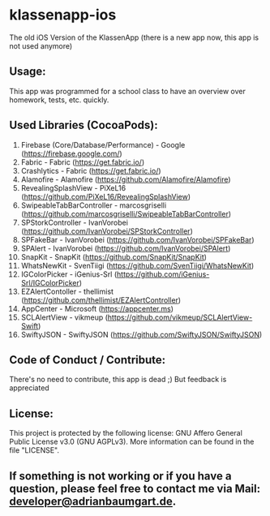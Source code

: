 # klassenapp-ios
The old iOS Version of the KlassenApp (there is a new app now, this app is not used anymore)

## Usage:
This app was programmed for a school class to have an overview over homework, tests, etc. quickly.
## Used Libraries (CocoaPods):
1. Firebase (Core/Database/Performance) - Google (https://firebase.google.com/)
2. Fabric - Fabric (https://get.fabric.io/)
3. Crashlytics - Fabric (https://get.fabric.io/)
4. Alamofire - Alamofire (https://github.com/Alamofire/Alamofire)
5. RevealingSplashView - PiXeL16 (https://github.com/PiXeL16/RevealingSplashView)
6. SwipeableTabBarController - marcosgriselli (https://github.com/marcosgriselli/SwipeableTabBarController)
7. SPStorkController - IvanVorobei (https://github.com/IvanVorobei/SPStorkController)
8. SPFakeBar - IvanVorobei (https://github.com/IvanVorobei/SPFakeBar)
9. SPAlert - IvanVorobei (https://github.com/IvanVorobei/SPAlert)
10. SnapKit - SnapKit (https://github.com/SnapKit/SnapKit)
11. WhatsNewKit - SvenTiigi (https://github.com/SvenTiigi/WhatsNewKit)
12. IGColorPicker - iGenius-Srl (https://github.com/iGenius-Srl/IGColorPicker)
13. EZAlertContoller - thellimist (https://github.com/thellimist/EZAlertController)
14. AppCenter - Microsoft (https://appcenter.ms)
15. SCLAlertView - vikmeup (https://github.com/vikmeup/SCLAlertView-Swift)
16. SwiftyJSON - SwiftyJSON (https://github.com/SwiftyJSON/SwiftyJSON)

## Code of Conduct / Contribute:
There's no need to contribute, this app is dead ;) But feedback is appreciated
## License:
This project is protected by the following license: GNU Affero General Public License v3.0 (GNU AGPLv3). More information can be found in the file "LICENSE".

## If something is not working or if you have a question, please feel free to contact me via Mail: [developer@adrianbaumgart.de](mailto:developer@adrianbaumgart.de).

